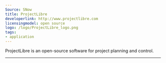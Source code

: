 ```yaml
---
Source: SNow
title: ProjectLibre
developerlink: http://www.projectlibre.com
licensingmodel: open source
logo: /logo/ProjectLibre_logo.png
tags:
- application
---
```

ProjectLibre is an open-source software for project planning and control.

---
